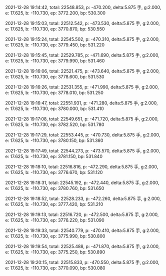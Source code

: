 2021-12-28 19:14:42, total: 22548.853, p: -470.200, delta:5.875 手, g:2.000, e: 17.625, b: -110.730, ep: 3772.200, bp: 530.300

2021-12-28 19:15:03, total: 22512.542, p: -473.530, delta:5.875 手, g:2.000, e: 17.625, b: -110.730, ep: 3770.870, bp: 530.550

2021-12-28 19:15:24, total: 22545.502, p: -470.310, delta:5.875 手, g:2.000, e: 17.625, b: -110.730, ep: 3779.450, bp: 531.220

2021-12-28 19:15:45, total: 22529.785, p: -471.690, delta:5.875 手, g:2.000, e: 17.625, b: -110.730, ep: 3779.990, bp: 531.460

2021-12-28 19:16:06, total: 22521.475, p: -473.640, delta:5.875 手, g:2.000, e: 17.625, b: -110.730, ep: 3778.600, bp: 531.530

2021-12-28 19:16:26, total: 22531.355, p: -471.990, delta:5.875 手, g:2.000, e: 17.625, b: -110.730, ep: 3778.010, bp: 531.250

2021-12-28 19:16:47, total: 22551.931, p: -471.280, delta:5.875 手, g:2.000, e: 17.625, b: -110.730, ep: 3780.000, bp: 531.410

2021-12-28 19:17:08, total: 22549.651, p: -471.720, delta:5.875 手, g:2.000, e: 17.625, b: -110.730, ep: 3782.520, bp: 531.780

2021-12-28 19:17:29, total: 22553.445, p: -470.730, delta:5.875 手, g:2.000, e: 17.625, b: -110.730, ep: 3780.150, bp: 531.360

2021-12-28 19:17:49, total: 22544.273, p: -473.570, delta:5.875 手, g:2.000, e: 17.625, b: -110.730, ep: 3781.150, bp: 531.840

2021-12-28 19:18:10, total: 22516.816, p: -472.290, delta:5.875 手, g:2.000, e: 17.625, b: -110.730, ep: 3776.670, bp: 531.120

2021-12-28 19:18:31, total: 22545.192, p: -472.440, delta:5.875 手, g:2.000, e: 17.625, b: -110.730, ep: 3780.760, bp: 531.650

2021-12-28 19:18:52, total: 22528.233, p: -472.260, delta:5.875 手, g:2.000, e: 17.625, b: -110.730, ep: 3777.420, bp: 531.210

2021-12-28 19:19:13, total: 22516.720, p: -472.500, delta:5.875 手, g:2.000, e: 17.625, b: -110.730, ep: 3776.220, bp: 531.090

2021-12-28 19:19:33, total: 22540.779, p: -470.410, delta:5.875 手, g:2.000, e: 17.625, b: -110.730, ep: 3775.990, bp: 530.800

2021-12-28 19:19:54, total: 22525.488, p: -471.870, delta:5.875 手, g:2.000, e: 17.625, b: -110.730, ep: 3775.250, bp: 530.890

2021-12-28 19:20:15, total: 22515.833, p: -470.550, delta:5.875 手, g:2.000, e: 17.625, b: -110.730, ep: 3770.090, bp: 530.080